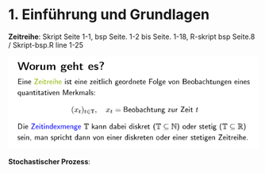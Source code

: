 # 1. Einführung und Grundlagen

**Zeitreihe**: Skript Seite 1-1, bsp Seite. 1-2 bis Seite. 1-18, R-skript bsp Seite.8 / Skript-bsp.R line 1-25

![](.gitbook/assets/1-zeitreihe.PNG)

**Stochastischer Prozess**: 

